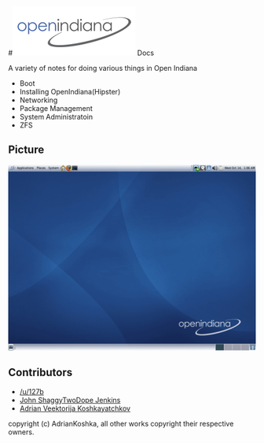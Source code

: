 #![logo](images/global.logo.png) Docs


A variety of notes for doing various things in Open Indiana

- Boot
- Installing OpenIndiana(Hipster)
- Networking
- Package Management
- System Administratoin
- ZFS


## Picture

![cover](images/cover.png)


## Contributors

- [/u/127b](https://www.reddit.com/user/127b)
- [John ShaggyTwoDope Jenkins](https://github.com/ShaggyTwoDope)
- [Adrian Veektorija Koshkayatchkov](https://github.com/AdrianKoshka)

copyright (c) AdrianKoshka, all other works copyright their respective owners.
